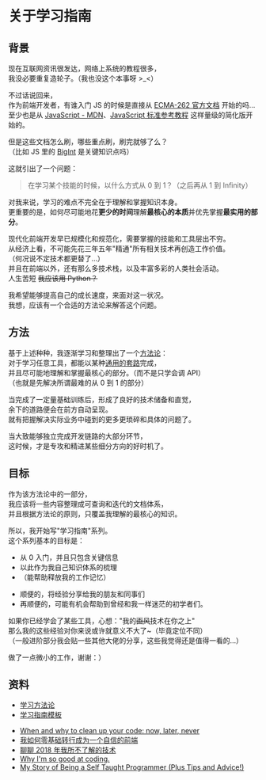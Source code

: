 # 关于学习指南

## 背景

现在互联网资讯很发达，网络上系统的教程很多，  
我没必要重复造轮子。（我也没这个本事呀 >\_<）

不过话说回来，  
作为前端开发者，有谁入门 JS 的时候是直接从 [ECMA-262 官方文档](https://www.ecma-international.org/publications/standards/Ecma-262.htm) 开始的吗…  
至少也是从 [JavaScript - MDN](https://developer.mozilla.org/zh-CN/docs/Web/JavaScript)、[JavaScript 标准参考教程](https://javascript.ruanyifeng.com/) 这样量级的简化版开始的。

但是这些文档怎么刷，哪些重点刷，刷完就够了么？  
（比如 JS 里的 [BigInt](https://developer.mozilla.org/zh-CN/docs/Web/JavaScript/Reference/Global_Objects/BigInt) 是关键知识点吗）

这就引出了一个问题：

> 在学习某个技能的时候，以什么方式从 0 到 1？（之后再从 1 到 Infinity）

对我来说，学习的难点不完全在于理解和掌握知识本身。  
更重要的是，如何尽可能地花**更少的时间**理解**最核心的本质**并优先掌握**最实用的部分**。

现代化前端开发早已规模化和规范化，需要掌握的技能和工具层出不穷。  
从经济上看，不可能先花三年五年"精通"所有相关技术再创造工作价值。  
（何况说不定技术都更替了…）  
并且在前端以外，还有那么多技术栈，以及丰富多彩的人类社会活动。  
人生苦短 ~~我应该用 Python？~~

我希望能够提高自己的成长速度，来面对这一状况。  
我想，应该有一个合适的方法论来解答这个问题。

## 方法

基于上述种种，我逐渐学习和整理出了一个[方法论](./study-methodology.md)：  
对于学习任意工具，都能以某种[通用的套路](./study-guild-abstraction.md)完成，  
并且尽可能地理解和掌握最核心的部分。（而不是只学会调 API）  
（也就是先解决所谓最难的从 0 到 1 的部分）

当完成了一定量基础训练后，形成了良好的技术储备和直觉，  
余下的道路便会在前方自动呈现。  
就有把握解决实际业务中碰到的更多更琐碎和具体的问题了。

当大致能够独立完成开发链路的大部分环节，  
这时候，才是专攻和精进某些细分方向的好时机了。

## 目标

作为该方法论中的一部分，  
我应该将一些内容整理成可查询和迭代的文档体系，  
并且根据方法论的原则，只覆盖我理解的最核心的知识。

所以，我开始写"学习指南"系列。  
这个系列基本的目标是：

- 从 0 入门，并且只包含关键信息
- 以此作为我自己知识体系的梳理
- （能帮助释放我的工作记忆）

* 顺便的，将经验分享给我的朋友和同事们
* 再顺便的，可能有机会帮助到曾经和我一样迷茫的初学者们。

如果你已经学会了某些工具，心想："我的~~画风~~技术在你之上"  
那么我的这些经验对你来说或许就意义不大了~（毕竟定位不同）  
（一般进阶部分我会贴一些其他大佬的分享，这些我觉得还是值得一看的…）

做了一点微小的工作，谢谢：）

## 资料

- [学习方法论](https://fe.rualc.com/note/study-methodology.html)
- [学习指南模板](https://fe.rualc.com/note/study-guild-abstraction.md)

* [When and why to clean up your code: now, later, never](https://codewithoutrules.com/2018/11/02/when-clean-up-your-code/)
* [我如何零基础转行成为一个自信的前端](https://www.yuque.com/fe9/basic/mchxkr)
* [聊聊 2018 年我所不了解的技术](https://overreacted.io/zh-hans/things-i-dont-know-as-of-2018/)
* [Why I'm so good at coding.](https://www.youtube.com/watch?v=xqgH9j3x2OE)
* [My Story of Being a Self Taught Programmer (Plus Tips and Advice!)](https://www.youtube.com/watch?v=62tsiY5j4_0)
